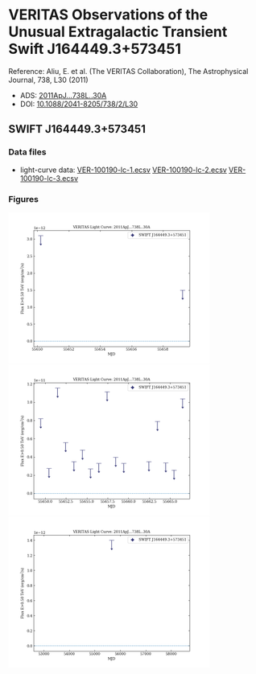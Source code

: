 # VERITAS Observations of the Unusual Extragalactic Transient Swift J164449.3+573451

Reference:
Aliu, E. et al. (The VERITAS Collaboration), The Astrophysical Journal, 738, L30 (2011)

- ADS: [2011ApJ...738L..30A](http://adsabs.harvard.edu/abs/2011ApJ...738L..30A)
- DOI: [10.1088/2041-8205/738/2/L30](https://doi.org/10.1088/2041-8205/738/2/L30)

## SWIFT J164449.3+573451
### Data files

- light-curve data: [VER-100190-lc-1.ecsv](VER-100190-lc-1.ecsv)  [VER-100190-lc-2.ecsv](VER-100190-lc-2.ecsv)  [VER-100190-lc-3.ecsv](VER-100190-lc-3.ecsv)  


### Figures

<img src="figures/2011ApJ...738L..30A-VER-100190-2-lc.png" alt="drawing" width="400"/>
<img src="figures/2011ApJ...738L..30A-VER-100190-3-lc.png" alt="drawing" width="400"/>
<img src="figures/2011ApJ...738L..30A-VER-100190-1-lc.png" alt="drawing" width="400"/>



